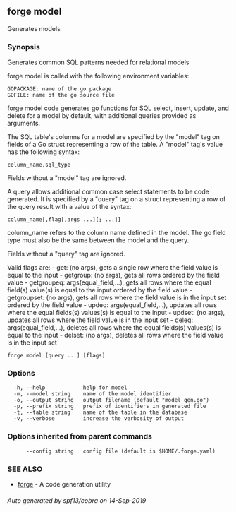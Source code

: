 ## forge model

Generates models

### Synopsis

Generates common SQL patterns needed for relational models

forge model is called with the following environment variables:

	GOPACKAGE: name of the go package
	GOFILE: name of the go source file

forge model code generates go functions for SQL select, insert, update, and
delete for a model by default, with additional queries provided as arguments.

The SQL table's columns for a model are specified by the "model" tag on fields
of a Go struct representing a row of the table. A "model" tag's value has the
following syntax:

	column_name,sql_type

Fields without a "model" tag are ignored.

A query allows additional common case select statements to be code generated.
It is specified by a "query" tag on a struct representing a row of the query
result with a value of the syntax:

	column_name[,flag[,args ...][; ...]]

column_name refers to the column name defined in the model. The go field type
must also be the same between the model and the query.

Fields without a "query" tag are ignored.

Valid flags are:
	- get: (no args), gets a single row where the field value is equal to the
		input
	- getgroup: (no args), gets all rows ordered by the field value
	- getgroupeq: args(equal_field,...), gets all rows where the equal field(s)
		value(s) is equal to the input ordered by the field value
	- getgroupset: (no args), gets all rows where the field value is in the input
		set ordered by the field value
	- updeq: args(equal_field,...), updates all rows where the equal
		fields(s) values(s) is equal to the input
	- updset: (no args), updates all rows where the field value is in the
		input set
	- deleq: args(equal_field,...), deletes all rows where the equal
		fields(s) values(s) is equal to the input
	- delset: (no args), deletes all rows where the field value is in the
		input set


```
forge model [query ...] [flags]
```

### Options

```
  -h, --help            help for model
  -m, --model string    name of the model identifier
  -o, --output string   output filename (default "model_gen.go")
  -p, --prefix string   prefix of identifiers in generated file
  -t, --table string    name of the table in the database
  -v, --verbose         increase the verbosity of output
```

### Options inherited from parent commands

```
      --config string   config file (default is $HOME/.forge.yaml)
```

### SEE ALSO

* [forge](forge.md)	 - A code generation utility

###### Auto generated by spf13/cobra on 14-Sep-2019
